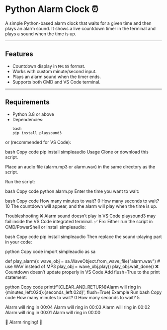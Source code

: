 # Python Alarm Clock ⏰
A simple Python-based alarm clock that waits for a given time and then plays an alarm sound. It shows a live countdown timer in the terminal and plays a sound when the time is up.

---

## Features
- Countdown display in `MM:SS` format.
- Works with custom minute/second input.
- Plays an alarm sound when the timer ends.
- Supports both CMD and VS Code terminal.

---

## Requirements
- Python 3.8 or above  
- Dependencies:
  ```
  bash
  pip install playsound3
or (recommended for VS Code):

bash
Copy code
pip install simpleaudio
Usage
Clone or download this script.

Place an audio file (alarm.mp3 or alarm.wav) in the same directory as the script.

Run the script:

bash
Copy code
python alarm.py
Enter the time you want to wait:

bash
Copy code
How many minutes to wait? 0
How many seconds to wait? 10
The countdown will appear, and the alarm will play when the time is up.

Troubleshooting
❌ Alarm sound doesn’t play in VS Code
playsound3 may fail inside the VS Code integrated terminal.
✅ Fix: Either run the script in CMD/PowerShell or install simpleaudio:

bash
Copy code
pip install simpleaudio
Then replace the sound-playing part in your code:

python
Copy code
import simpleaudio as sa

def play_alarm():
    wave_obj = sa.WaveObject.from_wave_file("alarm.wav")  # use WAV instead of MP3
    play_obj = wave_obj.play()
    play_obj.wait_done()
❌ Countdown doesn’t update properly in VS Code
Add flush=True to the print statement:

python
Copy code
print(f'{CLEAR_AND_RETURN}Alarm will ring in {minutes_left:02d}:{seconds_left:02d}', flush=True)
Example Run
bash
Copy code
How many minutes to wait? 0
How many seconds to wait? 5

Alarm will ring in 00:04
Alarm will ring in 00:03
Alarm will ring in 00:02
Alarm will ring in 00:01
Alarm will ring in 00:00

🔔 Alarm ringing! 🔔

